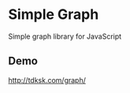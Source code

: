 Simple Graph
============

Simple graph library for JavaScript

Demo
----

<http://tdksk.com/graph/>
